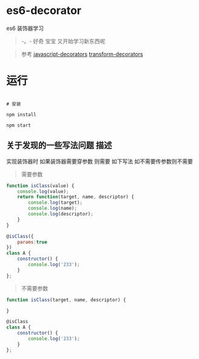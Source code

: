
# es6-decorator

es6 装饰器学习
> -。- 好奇 宝宝 又开始学习新东西呢

> 参考 [javascript-decorators](https://github.com/wycats/javascript-decorators/blob/master/README.md)
> [transform-decorators](https://babeljs.io/docs/plugins/transform-decorators/)

# 运行

``` shell

# 安装

npm install

npm start
```

## 关于发现的一些写法问题 描述

实现装饰器时 如果装饰器需要穿参数 则需要 如下写法  如不需要传参数则不需要

> 需要参数

``` javascript
function isClass(value) {
    console.log(value);
    return function(target, name, descriptor) {
        console.log(target);
        console.log(name);
        console.log(descriptor);
    }
}

@isClass({
    params:true
})
class A {
    constructor() {
        console.log('233');
    }
};
```

> 不需要参数

``` javascript
function isClass(target, name, descriptor) {

}

@isClass
class A {
    constructor() {
        console.log('233');
    }
};
```